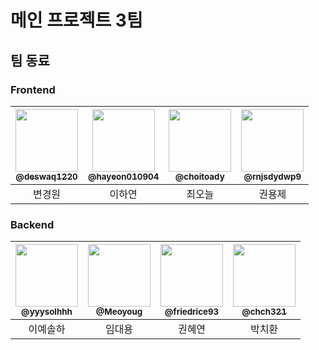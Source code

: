 # 메인 프로젝트 3팀
<!--
## 1. 프로젝트 소개

    소개

### 배포 링크

    비밀

## 2. 프로젝트 기간

    2024.05.02 - 2024.05.31
-->
<!--
## 발표

> ### [발표 영상]()
>
> ### [발표 문서]()
-->

<!--
## 3. 서비스 화면

| 회원가입 | 로그인 | 회원 정보 수정 |
| :------: | :----: | :------------: |
|  |  |  |


## 4. 사용 스택

### System Architecture
-->

<!-- <img src="https://user-images.githubusercontent.com/90237119/215304129-d8006105-cf1c-49c7-a819-4f819dfac523.png"/> -->
<!--
### Frontend

<img src="https://img.shields.io/badge/Framework-2b2226?style=for-the-badge"><img src="https://img.shields.io/badge/react-61DAFB?style=for-the-badge&logo=react&logoColor=white"><img src="https://img.shields.io/badge/18.2.0-515151?style=for-the-badge">  
<img src="https://img.shields.io/badge/language-2b2226?style=for-the-badge"><img src="https://img.shields.io/badge/typescript-3178C6?style=for-the-badge&logo=typescript&logoColor=white"><img src="https://img.shields.io/badge/5.2.2-515151?style=for-the-badge">  
<img src="https://img.shields.io/badge/style-2b2226?style=for-the-badge"><img src="https://img.shields.io/badge/css3-1572B6?style=for-the-badge&logo=css3&logoColor=white"><img src="https://img.shields.io/badge/3-515151?style=for-the-badge">  
<img src="https://img.shields.io/badge/style-2b2226?style=for-the-badge"><img src="https://img.shields.io/badge/styledcomponents-DB7093?style=for-the-badge&logo=styledcomponents&logoColor=white"><img src="https://img.shields.io/badge/3-515151?style=for-the-badge">  
<img src="https://img.shields.io/badge/toolkit-2b2226?style=for-the-badge"><img src="https://img.shields.io/badge/bootstrap-7952B3?style=for-the-badge&logo=bootstrap&logoColor=white"><img src="https://img.shields.io/badge/3-515151?style=for-the-badge">  
<img src="https://img.shields.io/badge/build-2b2226?style=for-the-badge"><img src="https://img.shields.io/badge/vite-646CFF?style=for-the-badge&logo=vite&logoColor=white"><img src="https://img.shields.io/badge/5.2.0-515151?style=for-the-badge">  
<img src="https://img.shields.io/badge/client-2b2226?style=for-the-badge"><img src="https://img.shields.io/badge/axios-5A29E4?style=for-the-badge&logo=axios&logoColor=white"><img src="https://img.shields.io/badge/1.6.8-515151?style=for-the-badge">  
<img src="https://img.shields.io/badge/designtool-2b2226?style=for-the-badge"><img src="https://img.shields.io/badge/Figma-F24E1E?style=for-the-badge&logo=Figma&logoColor=white">  
<img src="https://img.shields.io/badge/hosting-2b2226?style=for-the-badge"><img src="https://img.shields.io/badge/Object Storage-03D25A?style=for-the-badge&logo=Figma&logoColor=white">
-->

<!-- 왼쪽 배지 색 참고용 <img src="https://img.shields.io/badge/client-2b2226?style=for-the-badge"><img src="https://img.shields.io/badge/axios-5A29E4?style=for-the-badge&logo=axios&logoColor=white"><img src="https://img.shields.io/badge/1.6.8-515151?style=for-the-badge">  
<br> -->
<!--
### Backend

<img src="https://img.shields.io/badge/Framework-2b2226?style=for-the-badge"><img src="https://img.shields.io/badge/django-092E20?style=for-the-badge&logo=django&logoColor=white"><img src="https://img.shields.io/badge/4.2.11-515151?style=for-the-badge">  
<img src="https://img.shields.io/badge/Language-2b2226?style=for-the-badge"><img src="https://img.shields.io/badge/python-3776AB?style=for-the-badge&logo=python&logoColor=white"><img src="https://img.shields.io/badge/3.12.2-515151?style=for-the-badge">  
<img src="https://img.shields.io/badge/Database-2b2226?style=for-the-badge"><img src="https://img.shields.io/badge/mysql-4479A1?style=for-the-badge&logo=mysql&logoColor=white"><img src="https://img.shields.io/badge/8.3.0-515151?style=for-the-badge">  
<img src="https://img.shields.io/badge/container-2b2226?style=for-the-badge"><img src="https://img.shields.io/badge/docker-2496ED?style=for-the-badge&logo=docker&logoColor=white"><img src="https://img.shields.io/badge/24.0.5-515151?style=for-the-badge">  
<img src="https://img.shields.io/badge/server-2b2226?style=for-the-badge"><img src="https://img.shields.io/badge/amazon ec2-FF9900?style=for-the-badge&logo=amazonec2&logoColor=white"><img src="https://img.shields.io/badge/Amazon Linux 2023-515151?style=for-the-badge">  
<img src="https://img.shields.io/badge/CICD-2b2226?style=for-the-badge"><img src="https://img.shields.io/badge/jenkins-D24939?style=for-the-badge&logo=jenkins&logoColor=white"><img src="https://img.shields.io/badge/2.440.2-515151?style=for-the-badge">  
<img src="https://img.shields.io/badge/LOGGING-2b2226?style=for-the-badge"><img src="https://img.shields.io/badge/amazoncloudwatch-FF4F8B?style=for-the-badge&logo=amazoncloudwatch&logoColor=white"><img src="https://img.shields.io/badge/logs-515151?style=for-the-badge">
-->


## 팀 동료

### Frontend

| <a href=https://github.com/deswaq1220><img src="https://avatars.githubusercontent.com/u/121841669?v=4" width=100px/><br/><sub><b>@deswaq1220</b></sub></a><br/> | <a href=https://github.com/hayeon010904><img src="https://avatars.githubusercontent.com/u/153696152?v=4" width=100px/><br/><sub><b>@hayeon010904</b></sub></a><br/> | <a href=https://github.com/choitoady><img src="https://avatars.githubusercontent.com/u/153695936?v=4" width=100px/><br/><sub><b>@choitoady</b></sub></a><br/> | <a href=https://github.com/rnjsdydwp9><img src="https://avatars.githubusercontent.com/u/153696287?v=4" width=100px/><br/><sub><b>@rnjsdydwp9</b></sub></a><br/> |
| :---------------------------------------------------------------------------------------------------------------------------------------------------------------: | :---------------------------------------------------------------------------------------------------------------------------------------------------------------: | :-----------------------------------------------------------------------------------------------------------------------------------------------------------: | :-----: |
|                                                                              변경원                                                                               |                                                                              이하연                                                                               |                                                                            최오늘                                                                             | 권용제 |

### Backend

| <a href=https://github.com/yyysolhhh><img src="https://avatars.githubusercontent.com/u/70841430?v=4" width=100px/><br/><sub><b>@yyysolhhh</b></sub></a><br/> | <a href=https://github.com/Meoyoug><img src="https://avatars.githubusercontent.com/u/153697857?v=4" width=100px/><br/><sub><b>@Meoyoug</b></sub></a><br/> | <a href=https://github.com/friedrice93/><img src="https://avatars.githubusercontent.com/u/153698085?v=4" width=100px/><br/><sub><b>@friedrice93</b></sub></a><br/> | <a href=https://github.com/chch321/><img src="https://avatars.githubusercontent.com/u/153698019?v=4" width=100px/><br/><sub><b>@chch321</b></sub></a><br/> |
| :----------------------------------------------------------------------------------------------------------------------------------------------------------: | :---------------------------------------------------------------------------------------------------------------------------------------------------------------: | :--------------------------------------------------------------------------------------------------------------------------------------------------------: | :---: |
|                                                                           이예솔하                                                                           |                                                                              임대용                                                                               | 권혜연 |                                                                           박치환                                                                           |
<!--
## 6. 프로젝트 규칙

### Branch Strategy
  Git-flow 브랜치 전략

  <div align=center>
    <img src=https://github.com/OZ-Coding-School/oz_01_collabo-005/assets/70841430/3c01ca29-2108-44e4-90d9-29136d05c6df>
  </div>

    - main / develop 브랜치 기본 생성
    - main과 develop으로 직접 push 제한
    - PR 전 최소 1인 이상 승인 필수


### Git Commit Convention
> 1. 적절한 커밋 타입 작성
> 2. 커밋 메시지 내용 작성
> 3. (선택)내용 뒤에 이슈 (#이슈 번호)와 같이 작성하여 이슈 연결
>    | 접두사 | 설명 |
>    | ---------- | ------------------------------ |
>    | Feat : | 새로운 기능 구현 |
>    | Fix : | 버그 수정 |
>    | Style : | 코드 형식 스타일링 작업 |
>    | Refactor : | 코드 리팩토링 (동작 변경 없음) |
>    | Test : | 테스트 |
>    | Chore : | 기타 작업 |
>    | Remove : | 파일 삭제 |


### Pull Request
> ### Title
>
> - 제목은 '[브랜치명] 변경 내용 요약'과 같이 작성합니다.
>
> ### PR Type
>
> - [x] FEAT: 새로운 기능 구현(Feature)
> - [ ] FIX: 버그 수정(Bugfix)
> - [ ] STYLE: 포맷팅 변경(Code style update)
> - [ ] REFACTOR: 코드 리팩토링(Refactoring, no functional changes, no api changes)
> - [ ] TEST: 테스트 관련(Test)
> - [ ] DEPLOY: 배포 관련(Deploy)
> - [ ] CONF: 빌드, 환경 설정(Build)
> - [ ] CHORE: 기타 작업(Other)
>
> ### Description
>
> - 구체적인 작업 내용을 작성해주세요.
>
> ### Discussion
>
> - 추후 논의할 점에 대해 작성해주세요.


### Issue
> ### Describe  
>
> ### Todo
> - [ ] 
> - [ ] 
> - [ ]


### Code Convention

- Frontend -->
<!--
<img src="https://img.shields.io/badge/Code Formatter-2b2226?style=for-the-badge"><img src="https://img.shields.io/badge/prettier-F7B93E?style=for-the-badge&logo=prettier&logoColor=white"><img src="https://img.shields.io/badge/3.2.5-515151?style=for-the-badge">  
<img src="https://img.shields.io/badge/Static Analysis-2b2226?style=for-the-badge"><img src="https://img.shields.io/badge/eslint-4B32C3?style=for-the-badge&logo=eslint&logoColor=white"><img src="https://img.shields.io/badge/8.57.0-515151?style=for-the-badge">  
-->
<!--
>
> - styled-Component 변수명 S + 변수명 (ex. Swrap)
> - styled-Component는 return문 위에 작성
> - 크게는 styled-Component, 그 안에서 className 사용
> - Event handler 사용 (ex. handle ~)
> - export방식 (ex. export default ~)
> - 화살표 함수 사용
-->
<!--
- Backend

<img src="https://img.shields.io/badge/Code Formatter-2b2226?style=for-the-badge"><img src="https://img.shields.io/badge/black-000000?style=for-the-badge"><img src="https://img.shields.io/badge/24.3.0-515151?style=for-the-badge">  
<img src="https://img.shields.io/badge/Code Formatter-2b2226?style=for-the-badge"><img src="https://img.shields.io/badge/isort-EF8336?style=for-the-badge"><img src="https://img.shields.io/badge/5.13.2-515151?style=for-the-badge">  
<img src="https://img.shields.io/badge/static type checker-2b2226?style=for-the-badge"><img src="https://img.shields.io/badge/mypy-2B6CB2?style=for-the-badge"><img src="https://img.shields.io/badge/1.9.0-515151?style=for-the-badge">  
-->
<!--<img width=100px src=https://raw.githubusercontent.com/psf/black/main/docs/_static/logo2-readme.png>
<img width=100px src=https://raw.githubusercontent.com/pycqa/isort/main/art/logo_large.png>
<img width=100px src=https://mypy.readthedocs.io/en/stable/_static/mypy_light.svg>  -->

<!--
>
> - 패키지명 전체 소문자
> - 클래스명, 인터페이스명 CamelCase
> - 클래스 이름 명사 사용
> - 상수명 SNAKE_CASE
> - Controller, Service, Dto, Repository, mapper 앞에 접미사로 통일(ex. MemberController)
> - service 계층 메서드명 create, update, find, delete로 CRUD 통일(ex. createMember)
> - Test 클래스는 접미사로 Test 사용(ex. memberFindTest)
-->
<!--
### Communication Rules
    - Discord 활용
    - 정기 회의


## 7. Documents

- [요구사항 정의서]()
- [API 명세서]()
- [테이블 명세서]()
- [ERD]()
- [화면 정의서]()
- Interactive API Documentation

<div align="center"> <img width="700" alt="api-swagger" src=""></div>
-->
